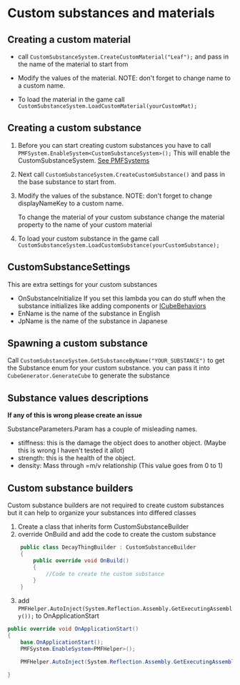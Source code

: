 # Custom substances and materials


## Creating a custom material
* call ```CustomSubstanceSystem.CreateCustomMaterial("Leaf");``` and pass in the name of the material to start from
* Modify the values of the material. NOTE: don't forget to change name to a custom name.

* To load the material in the game call ```CustomSubstanceSystem.LoadCustomMaterial(yourCustomMat);```



## Creating a custom substance
1) Before you can start creating custom substances you have to call ``` PMFSystem.EnableSystem<CustomSubstanceSystem>(); ``` This will enable the CustomSubstanceSystem. [See PMFSystems](./PMFSystems.md)

2) Next call ```CustomSubstanceSystem.CreateCustomSubstance()``` and pass in the base substance to start from.

3) Modify the values of the substance. NOTE: don't forget to change displayNameKey to a custom name.

    To change the material of your custom substance change the material property to the name of your custom material

4) To load your custom substance in the game call ```CustomSubstanceSystem.LoadCustomSubstance(yourCustomSubstance);```

## CustomSubstanceSettings
This are extra settings for your custom substances
* OnSubstanceInitialize If you set this lambda you can do stuff when the substance initializes like adding components or [ICubeBehaviors](./ICubeBehaviors.md)
* EnName is the name of the substance in English
* JpName is the name of the substance in Japanese

## Spawning a custom substance
Call ```CustomSubstanceSystem.GetSubstanceByName("YOUR_SUBSTANCE")``` to get the Substance enum for your custom substance. you can pass it into ```CubeGenerator.GenerateCube``` to generate the substance


## Substance values descriptions
**If any of this is wrong please create an issue**

SubstanceParameters.Param has a couple of misleading names.
* stiffness: this is the damage the object does to another object. (Maybe this is wrong I haven't tested it allot)
* strength: this is the health of the object.
* density: Mass through =m/v relationship (This value goes from 0 to 1)


## Custom substance builders
Custom substance builders are not required to create custom substances but it can help to organize your substances into differed classes
1) Create a class that inherits form CustomSubstanceBuilder
2) override OnBuild and add the code to create the custom substance
```cs
    public class DecayThingBuilder : CustomSubstanceBuilder
    {
        public override void OnBuild()
        {
            //Code to create the custom substance
        }
    }
```
3) add ``` PMFHelper.AutoInject(System.Reflection.Assembly.GetExecutingAssembly()); ``` to OnApplicationStart
```cs
public override void OnApplicationStart()
{
    base.OnApplicationStart();
    PMFSystem.EnableSystem<PMFHelper>();

    PMFHelper.AutoInject(System.Reflection.Assembly.GetExecutingAssembly());
    
}
```
